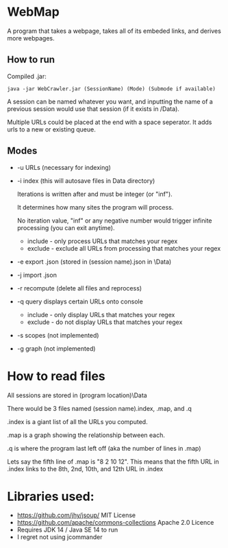 # WebMap

A program that takes a webpage, takes all of its embeded links, and derives more webpages.

## How to run

Compiled .jar:

    java -jar WebCrawler.jar (SessionName) (Mode) (Submode if available)

A session can be named whatever you want, and inputting the name of a previous session would use that session (if it exists in /Data).

Multiple URLs could be placed at the end with a space seperator. It adds urls to a new or existing queue.
 
## Modes
 - -u URLs (necessary for indexing)
    
 - -i index (this will autosave files in Data directory)
    
    Iterations is written after and must be integer (or "inf").
 
    It determines how many sites the program will process.
 
    No iteration value, "inf" or any negative number would trigger infinite processing (you can exit anytime).

    - include - only process URLs that matches your regex
    - exclude - exclude all URLs from processing that matches your regex


 - -e export .json (stored in (session name).json in \Data)
 - -j import .json
 - -r recompute (delete all files and reprocess)
 - -q query displays certain URLs onto console
    
    - include - only display URLs that matches your regex
    - exclude - do not display URLs that matches your regex

 - -s scopes (not implemented)
 - -g graph (not implemented)
 
# How to read files

All sessions are stored in (program location)\Data

There would be 3 files named (session name).index, .map, and .q

.index is a giant list of all the URLs you computed.

.map is a graph showing the relationship between each.

.q is where the program last left off (aka the number of lines in .map)

Lets say the fifth line of .map is "8 2 10 12". This means that the fifth URL in .index links to the 8th, 2nd, 10th, and 12th URL in .index

# Libraries used:
 - https://github.com/jhy/jsoup/ MIT License
 - https://github.com/apache/commons-collections Apache 2.0 Licence
 - Requires JDK 14 / Java SE 14 to run
 - I regret not using jcommander
